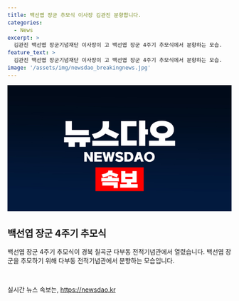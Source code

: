 ```yaml
---
title: 백선엽 장군 추모식 이사장 김관진 분향합니다.
categories:
  - News
excerpt: >
  김관진 백선엽 장군기념재단 이사장이 고 백선엽 장군 4주기 추모식에서 분향하는 모습.
feature_text: >
  김관진 백선엽 장군기념재단 이사장이 고 백선엽 장군 4주기 추모식에서 분향하는 모습.
image: '/assets/img/newsdao_breakingnews.jpg'
---
```


<p><img src="/assets/img/newsdao_breakingnews.jpg" alt="flaretime 속보" /></p>

<h2 data-ke-size="size26">백선엽 장군 4주기 추모식</h2>

<p>백선엽 장군 4주기 추모식이 경북 칠곡군 다부동 전적기념관에서 열렸습니다. 백선엽 장군을 추모하기 위해 다부동 전적기념관에서 분향하는 모습입니다.</p>

<p data-ke-size="size16">&nbsp;</p>
실시간 뉴스 속보는, <a href="https://newsdao.kr" rel="dofollow">https://newsdao.kr</a>


